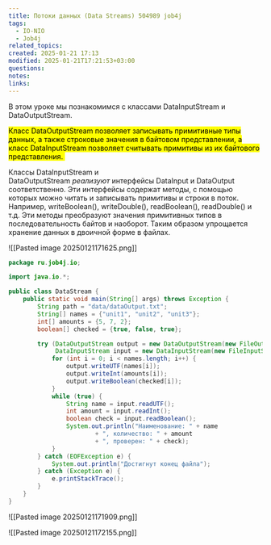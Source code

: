 ```yaml
---
title: Потоки данных (Data Streams) 504989 job4j
tags:
  - IO-NIO
  - Job4j
related_topics: 
created: 2025-01-21 17:13
modified: 2025-01-21T17:21:53+03:00
questions: 
notes: 
links: 
---
```



В этом уроке мы познакомимся с классами DataInputStream и DataOutputStream.

<mark class="hltr-yellow">Класс DataOutputStream позволяет записывать примитивные типы данных, а также строковые значения в байтовом представлении, а класс DataInputStream позволяет считывать примитивы из их байтового представления. 
</mark>

Классы DataInputStream и DataOutputStream _реализуют_ интерфейсы DataInput и DataOutput соответственно. Эти интерфейсы содержат методы, с помощью которых можно читать и записывать примитивы и строки в поток. Например, writeBoolean(), writeDouble(), readBoolean(), readDouble() и т.д. Эти методы преобразуют значения примитивных типов в последовательность байтов и наоборот. Таким образом упрощается хранение данных в двоичной форме в файлах.

![[Pasted image 20250121171625.png]]

```java
package ru.job4j.io;

import java.io.*;

public class DataStream {
    public static void main(String[] args) throws Exception {
        String path = "data/dataOutput.txt";
        String[] names = {"unit1", "unit2", "unit3"};
        int[] amounts = {5, 7, 2};
        boolean[] checked = {true, false, true};

        try (DataOutputStream output = new DataOutputStream(new FileOutputStream(path));
             DataInputStream input = new DataInputStream(new FileInputStream(path))) {
            for (int i = 0; i < names.length; i++) {
                output.writeUTF(names[i]);
                output.writeInt(amounts[i]);
                output.writeBoolean(checked[i]);
            }
            while (true) {
                String name = input.readUTF();
                int amount = input.readInt();
                boolean check = input.readBoolean();
                System.out.println("Наименование: " + name 
                        + ", количество: " + amount 
                        + ", проверен: " + check);
            }
        } catch (EOFException e) {
            System.out.println("Достигнут конец файла");
        } catch (Exception e) {
            e.printStackTrace();
        }
    }
}
```


![[Pasted image 20250121171909.png]]


![[Pasted image 20250121172155.png]]